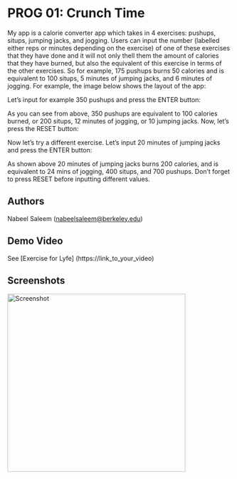 # PROG 01: Crunch Time

My app is a calorie converter app which takes in 4 exercises: pushups, situps, jumping jacks, and jogging. Users can input the number (labelled either reps or minutes depending on the exercise) of one of these exercises that they have done and it will not only thell them the amount of calories that they have burned, but also the equivalent of this exercise in terms of the other exercises. So for example, 175 pushups burns 50 calories and is equivalent to 100 situps, 5 minutes of jumping jacks, and 6 minutes of jogging. For example, the image below shows the layout of the app:

 

Let’s input for example 350 pushups and press the ENTER button:
			 

As you can see from above, 350 pushups are equivalent to 100 calories burned, or 200 situps, 12 minutes of jogging, or 10 jumping jacks.
Now, let’s press the RESET button:
			 

Now let’s try a different exercise. Let’s input 20 minutes of jumping jacks and press the ENTER button:

			 

As shown above 20 minutes of jumping jacks burns 200 calories, and is equivalent to 24 mins of jogging, 400 situps, and 700 pushups. Don’t forget to press RESET before inputting different values.


## Authors

Nabeel Saleem ([nabeelsaleem@berkeley.edu](mailto:nabeelsaleem@berkeley.edu))

## Demo Video

See [Exercise for Lyfe] (https://link_to_your_video)

## Screenshots

<img src="screenshots/main.png" height="400" alt="Screenshot"/>

